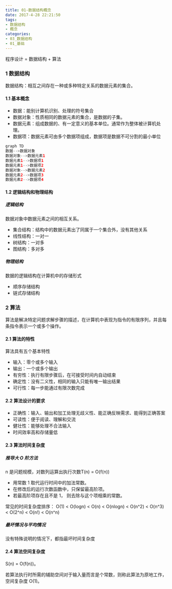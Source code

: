 ```yaml
---
title: 01-数据结构概念
date: 2017-4-28 22:21:50
tags:
- 数据结构
- 概念
categories: 
- 03_数据结构
- 01_基础
---
```




程序设计 = 数据结构 + 算法



### 1 数据结构

数据结构：相互之间存在一种或多种特定关系的数据元素的集合。



#### 1.1 基本概念

- 数据：能别计算机识别、处理的符号集合
- 数据对象：性质相同的数据元素的集合，是数据的子集。
- 数据元素：组成数据的、有一定意义的基本单位。通常作为整体被计算机处理。
- 数据项：数据元素可由多个数据项组成，数据项是数据不可分割的最小单位

```java
graph TD
数据-->数据对象
数据对象-->数据元素1
数据元素1-->数据项1
数据元素1-->数据项2
数据对象-->数据元素2
数据元素2-->数据项3
数据元素2-->数据项4
```



#### 1.2 逻辑结构和物理结构

##### 逻辑结构

数据对象中数据元素之间的相互关系。

- 集合结构：结构中的数据元素出了同属于一个集合外，没有其他关系
- 线性结构：一对一
- 树结构：一对多
- 图结构：多对多

##### 物理结构

数据的逻辑结构在计算机中的存储形式

- 顺序存储结构
- 链式存储结构



### 2 算法

算法是解决特定问题求解步骤的描述，在计算机中表现为指令的有限序列，并且每条指令表示一个或多个操作。



#### 2.1 算法的特性

算法具有五个基本特性

- 输入：零个或多个输入
- 输出：一个或多个输出
- 有穷性：执行有限步骤后，在可接受时间内自动结束
- 确定性：没有二义性，相同的输入只能有唯一输出结果
- 可行性：每一步能通过有限次数完成



#### 2.2 算法设计的要求

- 正确性：输入、输出和加工处理无歧义性、能正确反映需求、能得到正确答案
- 可读性：便于阅读、理解和交流
- 健壮性：能够处理不合法输入
- 时间效率高和存储量低



#### 2.3 算法时间复杂度

##### 推导大 O 阶方法

n 是问题规模，对数列运算出执行次数T(n) = O(f(n))

- 用常数 1 取代运行时间中的加法常数。
- 在修改后的运行次数函数中，只保留最高阶项。
- 若最高阶项存在且不是 1， 则去除与这个项相乘的常数。

常见的时间复杂度排序： O(1) < O(logn) < O(n) < O(nlogn) < O(n^2) < O(n^3) < O(2^n) < O(n!) < O(n^n)

##### 最坏情况与平均情况

没有特殊说明的情况下，都指最坏时间复杂度



#### 2.4 算法空间复杂度

S(n) = O(f(n))。

若算法执行时所需的辅助空间对于输入量而言是个常数，则称此算法为原地工作，空间复杂度 O(1)。